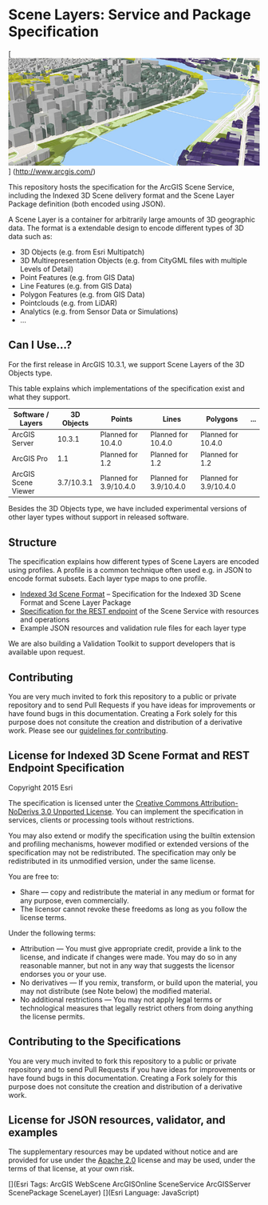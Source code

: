 Scene Layers: Service and Package Specification
===============================================

[![App](./teaser.jpg "Multiple Scene Services in a Web Viewer")] (http://www.arcgis.com/)

This repository hosts the specification for the ArcGIS Scene Service, including the Indexed 3D Scene delivery format and the Scene Layer Package definition (both encoded using JSON). 

A Scene Layer is a container for arbitrarily large amounts of 3D geographic data. The format is a extendable design to encode different types of 3D data such as:

- 3D Objects (e.g. from Esri Multipatch)
- 3D Multirepresentation Objects (e.g. from CityGML files with multiple Levels of Detail)
- Point Features (e.g. from GIS Data)
- Line Features (e.g. from GIS Data)
- Polygon Features (e.g. from GIS Data)
- Pointclouds (e.g. from LiDAR)
- Analytics (e.g. from Sensor Data or Simulations)
- ...


## Can I Use...?

For the first release in ArcGIS 10.3.1, we support Scene Layers of the 3D Objects type.

This table explains which implementations of the specification exist and what they support.

Software / Layers     | 3D Objects    | Points | Lines | Polygons | ...
--------------------- | ------------- | ------ | ----- | -------- | -----------
ArcGIS Server         | 10.3.1        | Planned for 10.4.0  | Planned for 10.4.0 | Planned for 10.4.0 |            
ArcGIS Pro            | 1.1           | Planned for 1.2     | Planned for 1.2    | Planned for 1.2    |            
ArcGIS Scene Viewer   | 3.7/10.3.1    | Planned for 3.9/10.4.0 | Planned for 3.9/10.4.0 | Planned for 3.9/10.4.0 |

Besides the 3D Objects type, we have included experimental versions of other layer types without support in released software.

## Structure

The specification explains how different types of Scene Layers are encoded using profiles. A profile is a common technique often used e.g. in JSON to encode format subsets. Each layer type maps to one profile.

- [Indexed 3d Scene Format](./format/Indexed%203d%20Scene%20Format%20Specification.md) – Specification for the Indexed 3D Scene Format and Scene Layer Package
- [Specification for the REST endpoint](./service/SceneService.md) of the Scene Service with resources and operations
- Example JSON resources and validation rule files for each layer type

We are also building a Validation Toolkit to support developers that is available upon request.

## Contributing

You are very much invited to fork this repository to a public or private repository and to send Pull Requests if you have ideas for improvements or have found bugs in this documentation. Creating a Fork solely for this purpose 
does not consitute the creation and distribution of a derivative work. Please see our [guidelines for contributing](https://github.com/esri/contributing).

## License for Indexed 3D Scene Format and REST Endpoint Specification

Copyright 2015 Esri

The specification is licensed unter the [Creative Commons Attribution-NoDerivs 3.0 Unported License](http://creativecommons.org/licenses/by-nd/3.0/). 
You can implement the specification in services, clients or processing tools without restrictions.

You may also extend or modify the specification using the builtin extension and profiling mechanisms, however modified or extended versions of the specification may not be redistributed. The specification may only be redistributed in its unmodified version, under the same license.

You are free to:

- Share — copy and redistribute the material in any medium or format for any purpose, even commercially.
- The licensor cannot revoke these freedoms as long as you follow the license terms.

Under the following terms:

- Attribution — You must give appropriate credit, provide a link to the license, and indicate if changes were made. You may do so in any reasonable manner, but not in any way that suggests the licensor endorses you or your use.
- No derivatives — If you remix, transform, or build upon the material, you may not distribute (see Note below) the modified material.
- No additional restrictions — You may not apply legal terms or technological measures that legally restrict others from doing anything the license permits.

## Contributing to the Specifications

You are very much invited to fork this repository to a public or private repository and to send Pull Requests if you have ideas for improvements or have found bugs in this documentation. Creating a Fork solely for this purpose 
does not consitute the creation and distribution of a derivative work.

## License for JSON resources, validator, and examples

The supplementary resources may be updated without notice and are provided for use under the [Apache 2.0](https://www.apache.org/licenses/LICENSE-2.0) license and may be used, under the terms of that license, at your own risk.

[](Esri Tags: ArcGIS WebScene ArcGISOnline SceneService ArcGISServer ScenePackage SceneLayer)
[](Esri Language: JavaScript)
